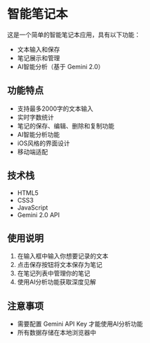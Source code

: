 # 智能笔记本

这是一个简单的智能笔记本应用，具有以下功能：
- 文本输入和保存
- 笔记展示和管理
- AI智能分析（基于 Gemini 2.0）

## 功能特点
- 支持最多2000字的文本输入
- 实时字数统计
- 笔记的保存、编辑、删除和复制功能
- AI智能分析功能
- iOS风格的界面设计
- 移动端适配

## 技术栈
- HTML5
- CSS3
- JavaScript
- Gemini 2.0 API

## 使用说明
1. 在输入框中输入你想要记录的文本
2. 点击保存按钮将文本保存为笔记
3. 在笔记列表中管理你的笔记
4. 使用AI分析功能获取深度见解

## 注意事项
- 需要配置 Gemini API Key 才能使用AI分析功能
- 所有数据存储在本地浏览器中 